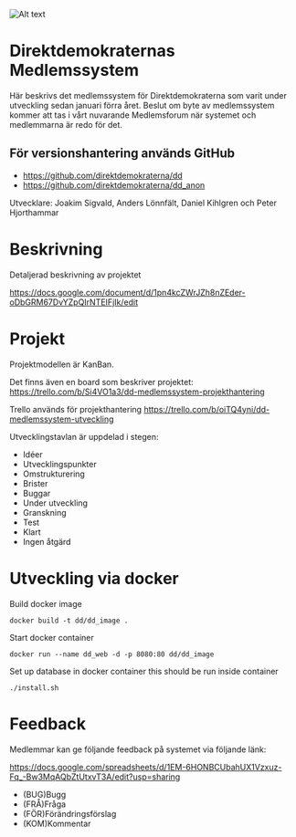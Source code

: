 ![Alt text](http://direktdemokraterna.se/wp-content/uploads/2014/06/direktdemokraterna-logotyp.png "Direktdemokraternas Medlemsystem")

# Direktdemokraternas Medlemssystem

Här beskrivs det medlemssystem för Direktdemokraterna som varit under utveckling sedan januari förra året. Beslut om byte av medlemssystem kommer att tas i vårt nuvarande Medlemsforum när systemet och medlemmarna är redo för det.

## För versionshantering används GitHub

* <https://github.com/direktdemokraterna/dd>
* <https://github.com/direktdemokraterna/dd_anon>

Utvecklare: Joakim Sigvald, Anders Lönnfält, Daniel Kihlgren och Peter Hjorthammar

# Beskrivning

Detaljerad beskrivning av projektet

https://docs.google.com/document/d/1pn4kcZWrJZh8nZEder-oDbGRM67DvYZpQIrNTEIFjIk/edit

# Projekt

Projektmodellen är KanBan.

Det finns även en board som beskriver projektet:
https://trello.com/b/Si4VO1a3/dd-medlemssystem-projekthantering

Trello används för projekthantering
https://trello.com/b/oiTQ4yni/dd-medlemssystem-utveckling

Utvecklingstavlan är uppdelad i stegen:
* Idéer
* Utvecklingspunkter
* Omstrukturering
* Brister
* Buggar
* Under utveckling
* Granskning
* Test
* Klart
* Ingen åtgärd

# Utveckling via docker

Build docker image

``docker build -t dd/dd_image .``

Start docker container

``docker run --name dd_web -d -p 8080:80 dd/dd_image``

Set up database in docker container this should be run inside container

``./install.sh``

# Feedback

Medlemmar kan ge följande feedback på systemet via följande länk:

https://docs.google.com/spreadsheets/d/1EM-6HONBCUbahUX1Vzxuz-Fq_-Bw3MqAQbZtUtxvT3A/edit?usp=sharing

* (BUG)Bugg
* (FRÅ)Fråga
* (FÖR)Förändringsförslag
* (KOM)Kommentar
